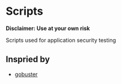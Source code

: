# Scripts

**Disclaimer: Use at your own risk**

Scripts used for application security testing

## Inspried by

* [gobuster](https://github.com/OJ/gobuster)
